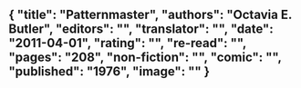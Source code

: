 {
 "title": "Patternmaster",
 "authors": "Octavia E. Butler",
 "editors": "",
 "translator": "",
 "date": "2011-04-01",
 "rating": "",
 "re-read": "",
 "pages": "208",
 "non-fiction": "",
 "comic": "",
 "published": "1976",
 "image": ""
}
---

